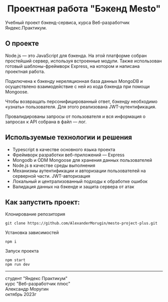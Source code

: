 <h1 align="center">Проектная работа "Бэкенд Mesto"</h1>

Учебный проект бэкенд-сервиса, курса Веб-разработчик Яндекс.Практикум.

## О проекте ##

Node.js — это JavaScript для бэкенда. На этой платформе собран простейший сервер, используя встроенные модули. Также использован готовый шаблоны-фреймворк Express, на котором и написана проектная работа.

Подключена к бэкенду нереляционная база данных MongoDB и осуществлено взаимодействие с ней из кода бэкенда при помощи Mongoose.

Чтобы возвращать персонифицированный ответ, бэкенду необходимо «узнать» пользователя. Для этого реализована JWT-аутентификация.

Провалидированы запросы от пользователя и вся информация о запросах к API собрана в файл — лог. 

## Используемые технологии и решения ##
- Typescript в качестве основного языка проекта
- Фреймворк разработки веб-приложений — Express
- Mongodb и ODM Mongoose для хранения данных пользователей
- Node.js в качестве среды выполнения
- Механизмы аутентификации и авторизации пользователей на серверной части. JWT-авторизация
- Локальный и централизованный подходы к обработке ошибок
- Валидация данных на бэкенде и защита сервера от атак

## Как запустить проект: ##
Клонирование репозитория
```
git clone https://github.com/AlexanderMorugin/mesto-project-plus.git
```
Установка зависимостей
```
npm i
```
Запуск проекта
```
npm start
npm run dev
```

--------
студент "Яндекс Практикум"\
курс "Веб-разработчик плюс"\
Александр Моругин\
октябрь 2023г
